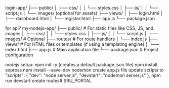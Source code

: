 login-app/
├── public/
│   ├── css/
│   │   └── styles.css
│   ├── js/
│   │   └── script.js
│   └── images/   (optional for assets)
├── views/
│   ├── login.html
│   ├── dashboard.html
│   └── register.html
├── app.js
└── package.json


for api?
my-nodejs-app/
├── public/              # For static files like CSS, JS, and images
│   ├── css/
│   │   └── styles.css
│   ├── js/
│   │   └── script.js
│   └── images/          # Optional
├── routes/              # For route handlers
│   └── index.js
├── views/               # For HTML files or templates (if using a templating engine)
│   └── index.html
├── app.js               # Main application file
└── package.json         # Project configuration


nodejs setup:
    npm init -y (creates a default package.json file)
    npm install express
    npm install --save-dev nodemon
    create app.js file
    update scripts to
    "scripts": {
    "dev": "node server.js",
    "devstart": "nodemon server.js"
  },
    npm run devstart
    create routes#   S R U _ P O R T A L 
 
 
